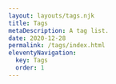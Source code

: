 ```yaml
---
layout: layouts/tags.njk
title: Tags
metaDescription: A tag list.
date: 2020-12-28
permalink: /tags/index.html
eleventyNavigation:
  key: Tags
  order: 1
---
```

